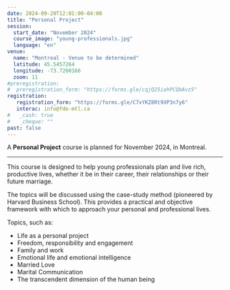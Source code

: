 ```yaml
---
date: 2024-09-20T12:01:00-04:00
title: "Personal Project"
session:
  start_date: "November 2024"
  course_image: "young-professionals.jpg"
  language: "en"
venue:
  name: "Montreal - Venue to be determined"
  latitude: 45.5457264
  longitude: -73.7200166
  zoom: 11
#preregistration:
#  preregistration_form: "https://forms.gle/cqjQ25iahPCQbAvz5"
registration:
   registration_form: "https://forms.gle/C7xYKZ8Rt9XP3n7y6"
   interac: info@fde-mtl.ca
#   _cash: true
#   _cheque: ""
past: false
---
```


A **Personal Project** course is planned for November 2024, in Montreal.

---
This course is designed to help young professionals plan and
live rich, productive lives, whether it be in their career, their relationships
or their future marriage.

The topics will be discussed using the case-study method (pioneered by Harvard
Business School). This provides a practical and objective framework with which
to approach your personal and professional lives.

Topics, such as:

* Life as a personal project
* Freedom, responsibility and engagement
* Family and work
* Emotional life and emotional intelligence
* Married Love
* Marital Communication
* The transcendent dimension of the human being

<!--more-->
